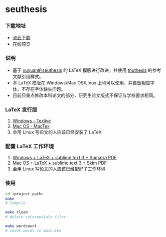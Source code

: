 # seuthesis

### 下载地址
* [点此下载](https://github.com/SimonZYC/seuthesis/releases)
* [在线预览](https://github.com/SimonZYC/seuthesis/blob/master/main.pdf)



### 说明
* 基于 [xuyuan的seuthesis](https://github.com/xuyuan/seuthesis) 的 LaTeX 模版进行改进，并使用 [thuthesis](https://github.com/xueruini/thuthesis) 的参考文献引用样式。
* 本 LaTeX 模版在 Windows/Mac OS/Linux 上均可以使用，并自备相应字体，不存在字体缺失问题。
* 目前只重点修改本科论文的部分，研究生论文版式不保证与学校要求相同。

### LaTeX 发行版
1. [Windows - Texlive](https://mirrors.tuna.tsinghua.edu.cn/CTAN/systems/texlive/Images/)
2. [Mac OS - MacTex](https://tug.org/mactex/)
3. 会用 Linux 写论文的人应该已经安装了 LaTeX

### 配置 LaTeX 工作环境
1. [Windows + LaTeX + sublime text 3 + Sumatra PDF](http://www.360doc.com/content/14/0517/19/9206388_378573988.shtml)
2. [Mac OS + LaTeX + sublime text 3 + Skim PDF](https://www.zhihu.com/question/23918126)
3. 会用 Linux 写论文的人应该已经配好了工作环境

### 使用
```bash
cd <project-path>
make
# Compile

make clean
# delete intermediate files

make wordcount
# count words in main.tex
```

